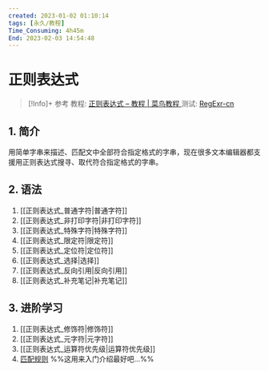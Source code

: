 ```yaml
---
created: 2023-01-02 01:10:14
tags: [永久/教程]
Time_Consuming: 4h45m
End: 2023-02-03 14:54:48
---
```


# 正则表达式

> [!Info]+ 参考
> 教程: [正则表达式 – 教程 | 菜鸟教程 ](https://www.runoob.com/regexp/regexp-tutorial.html)
> 测试: [RegExr-cn](https://regexr-cn.com/)

## 1. 简介
用简单字串来描述、匹配文中全部符合指定格式的字串，现在很多文本编辑器都支援用正则表达式搜寻、取代符合指定格式的字串。

## 2. 语法
1. [[正则表达式_普通字符|普通字符]]
2. [[正则表达式_非打印字符|非打印字符]]
3. [[正则表达式_特殊字符|特殊字符]]
4. [[正则表达式_限定符|限定符]]
5. [[正则表达式_定位符|定位符]]
6. [[正则表达式_选择|选择]]
7. [[正则表达式_反向引用|反向引用]]
8. [[正则表达式_补充笔记|补充笔记]]

## 3. 进阶学习
1. [[正则表达式_修饰符|修饰符]]
2. [[正则表达式_元字符|元字符]]
3. [[正则表达式_运算符优先级|运算符优先级]]
4. [匹配规则](https://www.runoob.com/regexp/regexp-rule.html) %%这用来入门介绍最好吧...%%